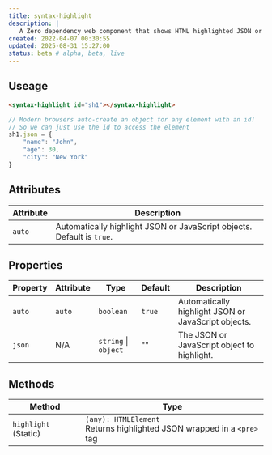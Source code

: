 ```yaml
---
title: syntax-highlight
description: |
   A Zero dependency web component that shows HTML highlighted JSON or JavaScript objects.
created: 2022-04-07 00:30:55
updated: 2025-08-31 15:27:00
status: beta # alpha, beta, live
---
```


## Useage

```html
<syntax-highlight id="sh1"></syntax-highlight>
```

```js
// Modern browsers auto-create an object for any element with an id!
// So we can just use the id to access the element
sh1.json = {
    "name": "John",
    "age": 30,
    "city": "New York"
}
```

## Attributes

| Attribute | Description |
|-----------|-------------|
| `auto`    | Automatically highlight JSON or JavaScript objects. Default is `true`. |

## Properties

| Property | Attribute | Type      | Default  | Description |
|----------|-----------|-----------|----------|-------------|
| `auto`   | `auto`    | `boolean` | `true`   | Automatically highlight JSON or JavaScript objects. |
| `json`   | N/A       | `string` \| `object` | ""  | The JSON or JavaScript object to highlight. |

## Methods

| Method                | Type                                 |
|-----------------------|--------------------------------------|
| `highlight` (Static)  | `(any): HTMLElement` <br>Returns highlighted JSON wrapped in a `<pre>` tag |
